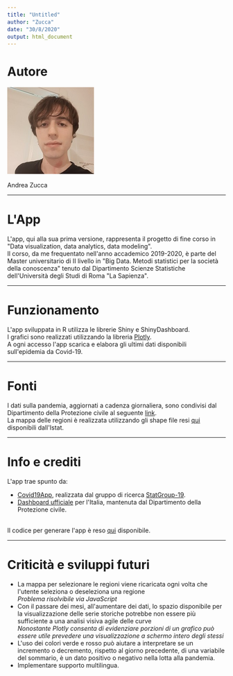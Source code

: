 ```yaml
---
title: "Untitled"
author: "Zucca"
date: "30/8/2020"
output: html_document
---
```


# Autore

![](img/user_andrea.jpg)

Andrea Zucca
_____________________________________________________________________________________________________________________________________________________
# L'App
L'app, qui alla sua prima versione, rappresenta il progetto di fine corso in "Data visualization, data analytics, data modeling".<br/>
Il corso, da me frequentato nell'anno accademico 2019-2020, è parte del Master universitario di II livello in "Big Data. Metodi statistici per la società della conoscenza" tenuto dal Dipartimento Scienze Statistiche dell'Università degli Studi di Roma "La Sapienza".
_____________________________________________________________________________________________________________________________________________________

# Funzionamento
L'app sviluppata in R utilizza le librerie Shiny e ShinyDashboard.<br/>
I grafici sono realizzati utilizzando la libreria [Plotly](https://plotly.com/r/).<br/>
A ogni accesso l'app scarica e elabora gli ultimi dati disponibili sull'epidemia da Covid-19.
_____________________________________________________________________________________________________________________________________________________

# Fonti
I dati sulla pandemia, aggiornati a cadenza giornaliera, sono condivisi dal Dipartimento della Protezione civile al seguente [link](https://github.com/pcm-dpc/COVID-19).<br/>
La mappa delle regioni è realizzata utilizzando gli shape file resi [qui](https://www.istat.it/it/archivio/222527) disponibili dall'Istat.
_____________________________________________________________________________________________________________________________________________________

# Info e crediti
L'app trae spunto da:

* [Covid19App](https://statgroup19.shinyapps.io/Covid19App/), realizzata dal gruppo di ricerca [StatGroup-19](https://www.uniroma1.it/it/notizia/statgroup-19). 
* [Dashboard ufficiale](http://opendatadpc.maps.arcgis.com/apps/opsdashboard/index.html#/b0c68bce2cce478eaac82fe38d4138b1) per l'Italia, mantenuta dal Dipartimento della Protezione civile. <br/> <br/>

Il codice per generare l'app è reso [qui](https://github.com/zuccaandrea/Covid19App) disponibile.
_____________________________________________________________________________________________________________________________________________________

# Criticità e sviluppi futuri
* La mappa per selezionare le regioni viene ricaricata ogni volta che l'utente seleziona o deseleziona una regione <br/> 
*Problema risolvibile via JavaScript*
* Con il passare dei mesi, all'aumentare dei dati, lo spazio disponibile per la visualizzazione delle serie storiche potrebbe non essere più sufficiente a una analisi visiva agile delle curve <br/>
*Nonostante Plotly consenta di evidenziare porzioni di un grafico può essere utile prevedere una visualizzazione a schermo intero degli stessi*
* L'uso dei colori verde e rosso può aiutare a interpretare se un incremento o decremento, rispetto al giorno precedente, di una variabile del sommario, è un dato positivo o negativo nella lotta alla pandemia.
* Implementare supporto multilingua.